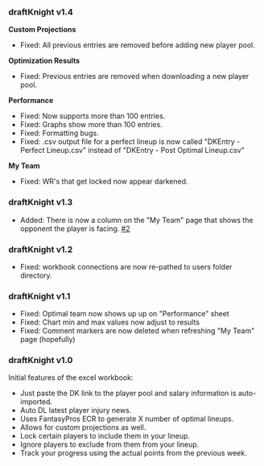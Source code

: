 ### draftKnight v1.4  
**Custom Projections**  
* Fixed: All previous entries are removed before adding new player pool.  

**Optimization Results**  
* Fixed: Previous entries are removed when downloading a new player pool.  

**Performance**  
* Fixed: Now supports more than 100 entries.  
* Fixed: Graphs show more than 100 entries.  
* Fixed: Formatting bugs.  
* Fixed: .csv output file for a perfect lineup is now called "DKEntry - Perfect Lineup.csv" instead of "DKEntry - Post Optimal Lineup.csv"  

**My Team**  
* Fixed: WR's that get locked now appear darkened.  

### draftKnight v1.3  
* Added: There is now a column on the "My Team" page that shows the opponent the player is facing.  [#2](https://github.com/scipio314/draftKnight/issues/2)

### draftKnight v1.2  
* Fixed: workbook connections are now re-pathed to users folder directory.  

### draftKnight v1.1  
* Fixed: Optimal team now shows up up on "Performance" sheet  
* Fixed: Chart min and max values now adjust to results  
* Fixed: Comment markers are now deleted when refreshing "My Team" page (hopefully)  

### draftKnight v1.0  

Initial features of the excel workbook:  
* Just paste the DK link to the player pool and salary information is auto-imported.
* Auto DL latest player injury news.
* Uses FantasyPros ECR to generate X number of optimal lineups.
* Allows for custom projections as well.
* Lock certain players to include them in your lineup.
* Ignore players to exclude from them from your lineup.
* Track your progress using the actual points from the previous week.
